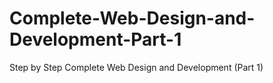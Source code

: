 # Complete-Web-Design-and-Development-Part-1
Step by Step Complete Web Design and Development (Part 1)
